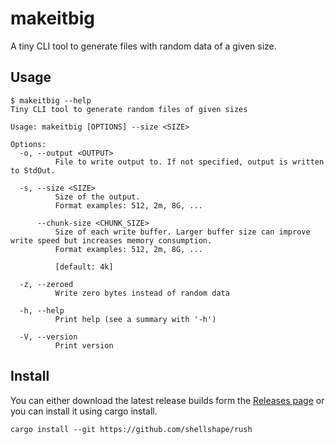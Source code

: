 # makeitbig

A tiny CLI tool to generate files with random data of a given size.

## Usage

```
$ makeitbig --help
Tiny CLI tool to generate random files of given sizes

Usage: makeitbig [OPTIONS] --size <SIZE>

Options:
  -o, --output <OUTPUT>
          File to write output to. If not specified, output is written to StdOut.

  -s, --size <SIZE>
          Size of the output.
          Format examples: 512, 2m, 8G, ...

      --chunk-size <CHUNK_SIZE>
          Size of each write buffer. Larger buffer size can improve write speed but increases memory consumption.
          Format examples: 512, 2m, 8G, ...
          
          [default: 4k]

  -z, --zeroed
          Write zero bytes instead of random data

  -h, --help
          Print help (see a summary with '-h')

  -V, --version
          Print version
```

## Install

You can either download the latest release builds form the [Releases page](https://github.com/zekroTJA/makeitbig/releases) or you can install it using cargo install.
```
cargo install --git https://github.com/shellshape/rush
```